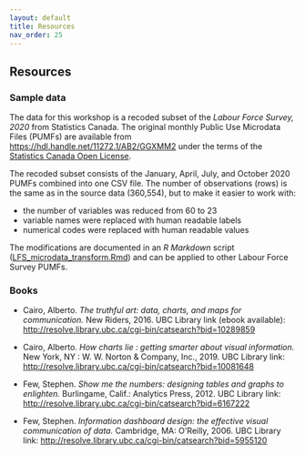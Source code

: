 ```yaml
---
layout: default
title: Resources
nav_order: 25
---
```

## Resources
### Sample data
The data for this workshop is a recoded subset of the _Labour Force Survey, 2020_ from Statistics Canada. The original monthly Public Use Microdata Files (PUMFs) are available from <https://hdl.handle.net/11272.1/AB2/GGXMM2> under the terms of the [Statistics Canada Open License](https://www.statcan.gc.ca/eng/reference/licence).

The recoded subset consists of the January, April, July, and October 2020 PUMFs combined into one CSV file. The number of observations (rows) is the same as in the source data (360,554), but to make it easier to work with:
- the number of variables was reduced from 60 to 23
- variable names were replaced with human readable labels
- numerical codes were replaced with human readable values

The modifications are documented in an _R Markdown_ script ([LFS_microdata_transform.Rmd](data/LFS_microdata_transform.Rmd)) and can be applied to other Labour Force Survey PUMFs. 

### Books

- Cairo, Alberto. _The truthful art: data, charts, and maps for communication._ New Riders, 2016. UBC Library link (ebook available): <http://resolve.library.ubc.ca/cgi-bin/catsearch?bid=10289859>

- Cairo, Alberto. _How charts lie : getting smarter about visual information._ New York, NY : W. W. Norton & Company, Inc., 2019. UBC Library link: <http://resolve.library.ubc.ca/cgi-bin/catsearch?bid=10081648>

- Few, Stephen. _Show me the numbers: designing tables and graphs to enlighten._ Burlingame, Calif.: Analytics Press, 2012. UBC Library link: <http://resolve.library.ubc.ca/cgi-bin/catsearch?bid=6167222>

- Few, Stephen. _Information dashboard design: the effective visual communication of data._ Cambridge, MA: O'Reilly, 2006. UBC Library link: <http://resolve.library.ubc.ca/cgi-bin/catsearch?bid=5955120>

